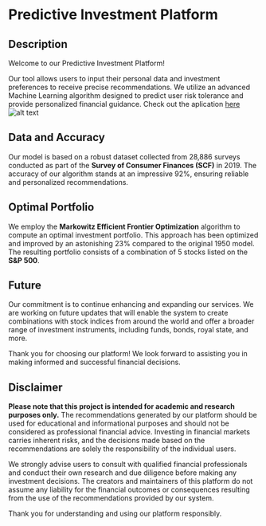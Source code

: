 # Predictive Investment Platform

## Description

Welcome to our Predictive Investment Platform! 

Our tool allows users to input their personal data and investment preferences to receive precise recommendations. 
We utilize an advanced Machine Learning algorithm designed to predict user risk tolerance and provide personalized financial guidance.
Check out the aplication [here](https://roboadvisor.streamlit.app/)
![alt text]([images/dashboard.png](https://github.com/Xryrapier/eficient_frontier/blob/8b34d1cfe46d2ee11025ce69c1d9d168b6fa8fc8/Imagen%20for%20github.jpg))


## Data and Accuracy

Our model is based on a robust dataset collected from 28,886 surveys conducted as part of the **Survey of Consumer Finances (SCF)** in 2019. The accuracy of our algorithm stands at an impressive 92%, ensuring reliable and personalized recommendations.

## Optimal Portfolio

We employ the **Markowitz Efficient Frontier Optimization** algorithm to compute an optimal investment portfolio. This approach has been optimized and improved by an astonishing 23% compared to the original 1950 model. The resulting portfolio consists of a combination of 5 stocks listed on the **S&P 500**.

## Future

Our commitment is to continue enhancing and expanding our services. We are working on future updates that will enable the system to create combinations with stock indices from around the world and offer a broader range of investment instruments, including funds, bonds, royal state, and more.

Thank you for choosing our platform! We look forward to assisting you in making informed and successful financial decisions.

## Disclaimer

**Please note that this project is intended for academic and research purposes only.** The recommendations generated by our platform should be used for educational and informational purposes and should not be considered as professional financial advice. Investing in financial markets carries inherent risks, and the decisions made based on the recommendations are solely the responsibility of the individual users.

We strongly advise users to consult with qualified financial professionals and conduct their own research and due diligence before making any investment decisions. The creators and maintainers of this platform do not assume any liability for the financial outcomes or consequences resulting from the use of the recommendations provided by our system.

Thank you for understanding and using our platform responsibly.

